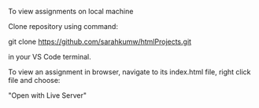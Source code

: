 To view assignments on local machine
 
Clone repository using command:

git clone https://github.com/sarahkumw/htmlProjects.git

in your VS Code terminal.



To view an assignment in browser, navigate to its index.html file,
right click file and choose:

"Open with Live Server"
